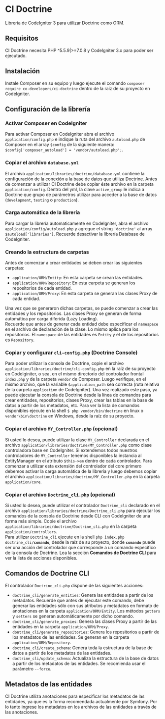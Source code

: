 <h1>CI Doctrine</h1>
Librería de CodeIgniter 3 para utilizar Doctrine como ORM.

<h2>Requisitos</h2>
CI Doctrine necesita PHP ^5.5.9|>=7.0.8 y CodeIgniter 3.x para poder ser ejecutado.

<h2>Instalación</h2>
Instale Composer en su equipo y luego ejecute el comando <code>composer require co-developers/ci-doctrine</code> dentro de la raíz de su proyecto en CodeIgniter.

<h2>Configuración de la librería</h2>

<h3>Activar Composer en CodeIgniter</h3>
Para activar Composer en CodeIgniter abra el archivo <code>application/config.php</code> e indique la ruta del archivo <code>autoload.php</code> de Composer en el array <code>$config</code> de la siguiente manera: <code>$config['composer_autoload'] = 'vendor/autoload.php';</code>.

<h3>Copiar el archivo <code>database.yml</code></h3>
El archivo <code>application/libraries/doctrine/database.yml</code> contiene la configuración de la conexión a la base de datos que utiliza Doctrine. Antes de comenzar a utilizar CI Doctrine debe copiar éste archivo en la carpeta <code>application/config</code>. Dentro del yml, la clave <code>active_group</code> le indica a Doctrine que grupo de parámetros utilizar para acceder a la base de datos (<code>development</code>, <code>testing</code> o <code>production</code>).

<h3>Carga automática de la librería</h3>
Para cargar la librería automaticamente en CodeIgniter, abra el archivo <code>application/config/autoload.php</code> y agregue el string <code>'doctrine'</code> al array <code>$autoload['libraries']</code>. Recuerde desactivar la librería Database de CodeIgniter.

<h3>Creando la estructura de carpetas</h3>
Antes de comenzar a crear entidades se deben crear las siguientes carpetas:
<ul>
<li><code>application/ORM/Entity</code>: En esta carpeta se crean las entidades.</li>
<li><code>application/ORM/Repository</code>: En esta carpeta se generan los repositorios de cada entidad.</li>
<li><code>application/ORM/Proxy</code>: En esta carpeta se generan las clases Proxy de cada entidad.</li>
</ul>
Una vez que se generaron dichas carpetas, se puede comenzar a crear las entidades y los repositorios. Las clases Proxy se generan de forma automática por carga diferida (Lazy Loading).<br>
Recuerde que antes de generar cada entidad debe especificar el <code>namespace</code> en el archivo de declaración de la clase. Lo mismo aplica para los repositorios. El <code>namespace</code> de las entidades es <code>Entity</code> y el de los repositorios es <code>Repository</code>.

<h3>Copiar y configurar <code>cli-config.php</code> (Doctrine Console)</h3>
Para poder utilizar la consola de Doctrine, copie el archivo <code>application/libraries/doctrine/cli-config.php</code> en la raíz de su proyecto en CodeIginiter, o sea, en el mismo directorio del controlador frontal <code>index.php</code> y de la carpeta <code>vendor</code> de Composer. Luego verifique, en el mismo archivo, que la variable <code>$application_path</code> sea correcta (ruta relativa de la carpeta <code>application</code> de CodeIgniter). Una vez realizado este paso, ya puede ejecutar la consola de Doctrine desde la línea de comandos para crear entidades, repositorios, clases Proxy, crear las tablas en la base de datos a partir de los metadatos, etc.
Para ver la lista de comandos disponibles ejecute en la shell <code>$ php vendor/bin/doctrine</code> en linux o <code>vendor\bin\doctrine</code> en Windows, desde la raíz de su proyecto.

<h3>Copiar el archivo <code>MY_Controller.php</code> (opcional)</h3>
Si usted lo desea, puede utilizar la clase <code>MY_Controller</code> declarada en el archivo <code>application/libraries/doctrine/MY_Controller.php</code> como clase controladora base en CodeIgniter. Si extendemos todos nuestros controladores de <code>MY_Controller</code> tenemos disponibles la instancia al EntityManager en el atributo <code>$this->em</code> dentro de cada controlador. Para comenzar a utilizar esta extensión del controlador del core primero debemos activar la carga automática de la librería y luego debemos copiar el archivo <code>application/libraries/doctrine/MY_Controller.php</code> en la carpeta <code>application/core</code>.

<h3>Copiar el archivo <code>Doctrine_cli.php</code> (opcional)</h3>
Si usted lo desea, puede utilizar el controlador <code>Doctrine_cli</code> declarado en el archivo <code>application/libraries/doctrine/Doctrine_cli.php</code> para ejecutar los comandos de la consola de Doctrine desde CLI con CodeIgniter de una forma más simple. Copie el archivo <code>application/libraries/doctrine/Doctrine_cli.php</code> en la carpeta <code>application/controllers</code>.<br>
Para utilizar <code>Doctrine_cli</code> ejecute en la shell <code>php index.php doctrine_cli/<b>comando</b></code>, desde la raíz de su proyecto, donde <code><b>comando</b></code> puede ser una acción del controlador que corresponde a un comando específico de la consola de Doctrine. Lea la sección <b>Comandos de Doctrine CLI</b> para ver la lista de acciones disponibles.

<h2>Comandos de Doctrine CLI</h2>
El controlador <code>Doctrine_cli.php</code> dispone de las siguientes acciones:
<ul>
<li><code>doctrine_cli/generate_entities</code>: Genera las entidades a partir de los metadatos. Recuerde que antes de ejecutar este comando, debe generar las entidades sólo con sus atributos y metadatos en formato de anotaciones en la carpeta <code>application/ORM/Entity</code>. Los métodos <code>getters</code> y <code>setters</code> se generan automáticamente por dicho comando.</li>
<li><code>doctrine_cli/generate_proxies</code>: Genera las clases Proxy a partir de las entidades en la carpeta <code>application/ORM/Proxy</code>.</li>
<li><code>dontrine_cli/generate_repositories</code>: Genera los repositorios a partir de los metadatos de las entidades. Se generan en la carpeta <code>application/ORM/Repository</code>.</li>
<li><code>doctrine_cli/create_schema</code>: Genera toda la estructura de la base de datos a partir de los metadatos de las entidades.</li>
<li><code>doctrine_cli/update_schema</code>: Actualiza la estructura de la base de datos a partir de los metadatos de las entidades. Se recomienda usar el parámetro <code>--force</code>.</li>
</ul>

<h2>Metadatos de las entidades</h2>
CI Doctrine utiliza anotaciones para especificar los metadatos de las entidades, ya que es la forma recomendada actualmente por Symfony. Por lo tanto ingrese los metadatos en los archivos de las entidades a través de las anotaciones.